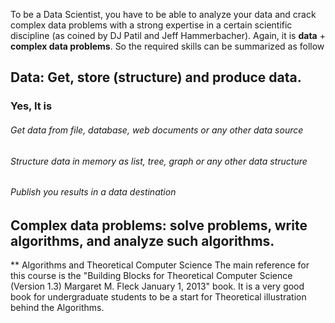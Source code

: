 To be a Data Scientist, you have to be able to analyze your data and crack complex data problems with a strong expertise in a certain scientific discipline (as coined by DJ Patil and Jeff Hammerbacher). Again, it is **data** + **complex data problems**. So the required skills can be summarized as follow
## Data: Get, store (structure) and produce data.
### Yes, It is
###### Get data from file, database, web documents or any other data source
###### Structure data in memory as list, tree, graph or any other data structure
###### Publish you results in a data destination
## Complex data problems: solve problems, write algorithms,  and analyze such algorithms.



** Algorithms and Theoretical Computer Science 
The main reference for this course is the "Building Blocks for Theoretical Computer Science (Version 1.3) Margaret M. Fleck January 1, 2013" book. It is a very good book for undergraduate students to be a start for Theoretical illustration behind the Algorithms. 
